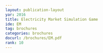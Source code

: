 ```yaml
---
layout: publication-layout
yar: 2016
title: Electricity Market Simulation Game
ide: EM
tag: brochures
categories: brochures
docurl: /brochures/EM.pdf
rank: 10
---
```

